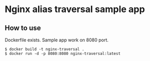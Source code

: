 # Nginx alias traversal sample app

## How to use
Dockerfile exists. Sample app work on 8080 port.

```
$ docker build -t nginx-traversal .
$ docker run -d -p 8080:8080 nginx-traversal:latest
```
